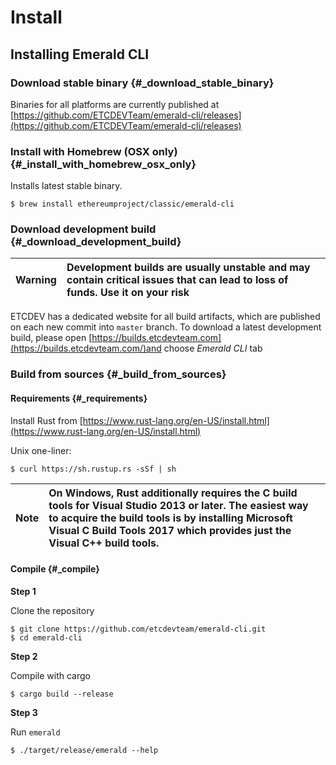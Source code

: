 # Install

## Installing Emerald CLI

### Download stable binary {#_download_stable_binary}

Binaries for all platforms are currently published at [https://github.com/ETCDEVTeam/emerald-cli/releases](https://github.com/ETCDEVTeam/emerald-cli/releases)

### Install with Homebrew \(OSX only\) {#_install_with_homebrew_osx_only}

Installs latest stable binary.

```text
$ brew install ethereumproject/classic/emerald-cli
```

### Download development build {#_download_development_build}

| Warning | Development builds are usually unstable and may contain critical issues that can lead to loss of funds. Use it on your risk |
| :--- | :--- |


ETCDEV has a dedicated website for all build artifacts, which are published on each new commit into `master` branch. To download a latest development build, please open [https://builds.etcdevteam.com](https://builds.etcdevteam.com/)and choose _Emerald CLI_ tab

### Build from sources {#_build_from_sources}

#### Requirements {#_requirements}

Install Rust from [https://www.rust-lang.org/en-US/install.html](https://www.rust-lang.org/en-US/install.html)

Unix one-liner:

```text
$ curl https://sh.rustup.rs -sSf | sh
```

| Note | On Windows, Rust additionally requires the C build tools for Visual Studio 2013 or later. The easiest way to acquire the build tools is by installing Microsoft Visual C Build Tools 2017 which provides just the Visual C++ build tools. |
| :--- | :--- |


#### Compile {#_compile}

**Step 1**

Clone the repository

```text
$ git clone https://github.com/etcdevteam/emerald-cli.git
$ cd emerald-cli
```

**Step 2**

Compile with cargo

```text
$ cargo build --release
```

**Step 3**

Run `emerald`

```text
$ ./target/release/emerald --help
```

